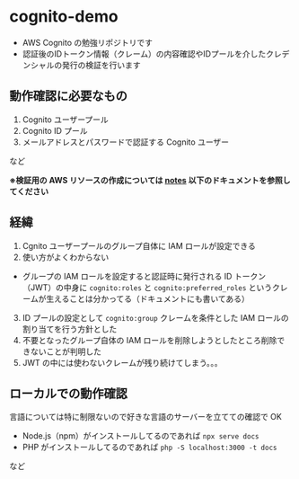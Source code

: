 # cognito-demo

- AWS Cognito の勉強リポジトリです
- 認証後のIDトークン情報（クレーム）の内容確認やIDプールを介したクレデンシャルの発行の検証を行います

## 動作確認に必要なもの
1. Cognito ユーザープール
2. Cognito ID プール
3. メールアドレスとパスワードで認証する Cognito ユーザー

など

**※検証用の AWS リソースの作成については [notes](https://github.com/imo-tikuwa/cognito-demo/tree/main/notes) 以下のドキュメントを参照してください**

## 経緯
1. Cgnito ユーザープールのグループ自体に IAM ロールが設定できる
2. 使い方がよくわからない
  - グループの IAM ロールを設定すると認証時に発行される ID トークン（JWT）の中身に `cognito:roles` と `cognito:preferred_roles` というクレームが生えることは分かってる（ドキュメントにも書いてある）
3. ID プールの設定として `cognito:group` クレームを条件とした IAM ロールの割り当てを行う方針とした
4. 不要となったグループ自体の IAM ロールを削除しようとしたところ削除できないことが判明した
5. JWT の中には使わないクレームが残り続けてしまう。。。

## ローカルでの動作確認

言語については特に制限ないので好きな言語のサーバーを立てての確認で OK

- Node.js（npm）がインストールしてるのであれば `npx serve docs`
- PHP がインストールしてるのであれば `php -S localhost:3000 -t docs`

など

